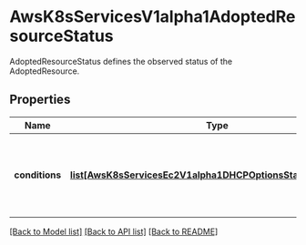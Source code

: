 # AwsK8sServicesV1alpha1AdoptedResourceStatus

AdoptedResourceStatus defines the observed status of the AdoptedResource.
## Properties
Name | Type | Description | Notes
------------ | ------------- | ------------- | -------------
**conditions** | [**list[AwsK8sServicesEc2V1alpha1DHCPOptionsStatusConditions]**](AwsK8sServicesEc2V1alpha1DHCPOptionsStatusConditions.md) | A collection of &#x60;ackv1alpha1.Condition&#x60; objects that describe the various terminal states of the adopted resource CR and its target custom resource | 

[[Back to Model list]](../README.md#documentation-for-models) [[Back to API list]](../README.md#documentation-for-api-endpoints) [[Back to README]](../README.md)


